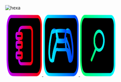![hexa](https://user-images.githubusercontent.com/122919964/213197934-4d1b5926-bca4-493e-b858-933869133a03.svg)

<img alt="" src="https://readme-typing-svg.herokuapp.com?vCenter=true&lines=Unblocked+Games;Proxies;Cloud+Gaming;All+At+Your+Fingertips">

<a href="Settings.md">
  <img src="costume3.svg" alt="Logo" style="width: 112px; height: 194px;" />
</a>
<a href="https://purepro4561.github.io/">
  <img src="costume1.svg" alt="Logo" style="width: 112px; height: 194px;" />
</a>
<a href="https://ugps-apps-onl.glitch.me/uv/service/hvtrs8%2F-wuw%2Cgmoelg.aoo%2F%3Dgus%5Drf%3Dqsn">
  <img src="costume2.svg" alt="Logo" style="width: 112px; height: 194px;" />
</a>
